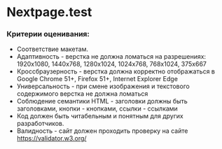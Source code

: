 # Nextpage.test

### Критерии оценивания:
* Соответствие макетам.
* Адаптивность - верстка не должна ломаться на разрешениях: 1920х1080, 1440x768, 1280x1024, 1024x768, 768х1024, 375х667
* Кроссбраузерность - верстка должна корректно отображаться в Google Chrome 51+, Firefox 51+, Internet Explorer Edge 
* Универсальность - при смене изображения и текстового содержимого верстка не должна ломаться
* Соблюдение семантики HTML - заголовки должны быть заголовками, кнопки - кнопками, ссылки - ссылками
* Код должен быть читабельным и понятным для других разработчиков.
* Валидность - сайт должен проходить проверку на сайте https://validator.w3.org/
